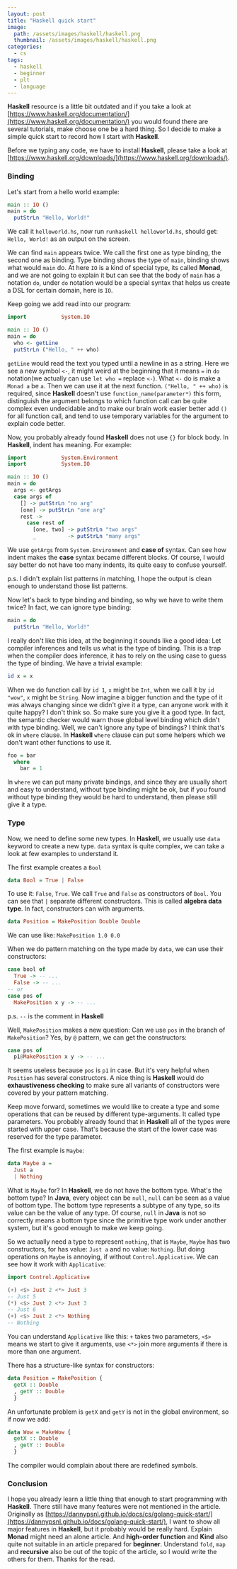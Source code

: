 ```yaml
---
layout: post
title: "Haskell quick start"
image:
  path: /assets/images/haskell/haskell.png
  thumbnail: /assets/images/haskell/haskell.png
categories:
  - cs
tags:
  - haskell
  - beginner
  - plt
  - language
---
```


**Haskell** resource is a little bit outdated and if you take a look at [https://www.haskell.org/documentation/](https://www.haskell.org/documentation/) you would found there are several tutorials, make choose one be a hard thing. So I decide to make a simple quick start to record how I start with **Haskell**.

Before we typing any code, we have to install **Haskell**, please take a look at [https://www.haskell.org/downloads/](https://www.haskell.org/downloads/).

### Binding

Let's start from a hello world example:

```hs
main :: IO ()
main = do
  putStrLn "Hello, World!"
```

We call it `helloworld.hs`, now run `runhaskell helloworld.hs`, should get: `Hello, World!` as an output on the screen.

We can find `main` appears twice. We call the first one as type binding, the second one as binding. Type binding shows the type of `main`, binding shows what would `main` do. At here `IO` is a kind of special type, its called **Monad**, and we are not going to explain it but can see that the body of `main` has a notation `do`, under `do` notation would be a special syntax that helps us create a DSL for certain domain, here is `IO`.

Keep going we add read into our program:

```hs
import           System.IO

main :: IO ()
main = do
  who <- getLine
  putStrLn ("Hello, " ++ who)
```

`getLine` would read the text you typed until a newline in as a string. Here we see a new symbol `<-`, it might weird at the beginning that it means `=` in `do` notation(we actually can use `let who =` replace `<-`). What `<-` do is make a `Monad a` be `a`. Then we can use it at the next function. `("Hello, " ++ who)` is required, since **Haskell** doesn't use `function_name(parameter*)` this form, distinguish the argument belongs to which function call can be quite complex even undecidable and to make our brain work easier better add `()` for all function call, and tend to use temporary variables for the argument to explain code better.

Now, you probably already found **Haskell** does not use `{}` for block body. In **Haskell**, indent has meaning. For example:

```hs
import           System.Environment
import           System.IO

main :: IO ()
main = do
  args <- getArgs
  case args of
    [] -> putStrLn "no arg"
    [one] -> putStrLn "one arg"
    rest ->
      case rest of
        [one, two] -> putStrLn "two args"
        _          -> putStrLn "many args"
```

We use `getArgs` from `System.Environment` and **case of** syntax. Can see how indent makes the **case** syntax became different blocks. Of course, I would say better do not have too many indents, its quite easy to confuse yourself.

p.s. I didn't explain list patterns in matching, I hope the output is clean enough to understand those list patterns.

Now let's back to type binding and binding, so why we have to write them twice? In fact, we can ignore type binding:

```hs
main = do
  putStrLn "Hello, World!"
```

I really don't like this idea, at the beginning it sounds like a good idea: Let compiler inferences and tells us what is the type of binding. This is a trap when the compiler does inference, it has to rely on the using case to guess the type of binding. We have a trivial example:

```hs
id x = x
```

When we do function call by `id 1`, `x` might be `Int`, when we call it by `id "wow"`, `x` might be `String`. Now imagine a bigger function and the type of it was always changing since we didn't give it a type, can anyone work with it quite happy? I don't think so. So make sure you give it a good type. In fact, the semantic checker would warn those global level binding which didn't with type binding. Well, we can't ignore any type of bindings? I think that's ok in `where` clause. In **Haskell** `where` clause can put some helpers which we don't want other functions to use it.

```hs
foo = bar
  where
    bar = 1
```

In `where` we can put many private bindings, and since they are usually short and easy to understand, without type binding might be ok, but if you found without type binding they would be hard to understand, then please still give it a type.

### Type

Now, we need to define some new types. In **Haskell**, we usually use `data` keyword to create a new type. `data` syntax is quite complex, we can take a look at few examples to understand it.

The first example creates a `Bool`

```hs
data Bool = True | False
```

To use it: `False`, `True`. We call `True` and `False` as constructors of `Bool`. You can see that `|` separate different constructors. This is called **algebra data type**. In fact, constructors can with arguments.

```hs
data Position = MakePosition Double Double
```

We can use like: `MakePosition 1.0 0.0`

When we do pattern matching on the type made by `data`, we can use their constructors:

```hs
case bool of
  True -> -- ...
  False -> -- ...
-- or
case pos of
  MakePosition x y -> -- ...
```

p.s. `--` is the comment in **Haskell**

Well, `MakePosition` makes a new question: Can we use `pos` in the branch of `MakePosition`? Yes, by `@` pattern, we can get the constructors:

```hs
case pos of
  p1@MakePosition x y -> -- ...
```

It seems useless because `pos` is `p1` in case. But it's very helpful when `Position` has several constructors. A nice thing is **Haskell** would do **exhaustiveness checking** to make sure all variants of constructors were covered by your pattern matching.

Keep move forward, sometimes we would like to create a type and some operations that can be reused by different type-arguments. It called type parameters. You probably already found that in **Haskell** all of the types were started with upper case. That's because the start of the lower case was reserved for the type parameter.

The first example is `Maybe`:

```hs
data Maybe a =
  Just a
  | Nothing
```

What is `Maybe` for? In **Haskell**, we do not have the bottom type. What's the bottom type? In **Java**, every object can be `null`, `null` can be seen as a value of bottom type. The bottom type represents a subtype of any type, so its value can be the value of any type. Of course, `null` in **Java** is not so correctly means a bottom type since the primitive type work under another system, but it's good enough to make we keep going.

So we actually need a type to represent `nothing`, that is `Maybe`, `Maybe` has two constructors, for has value: `Just a` and no value: `Nothing`. But doing operations on `Maybe` is annoying, if without `Control.Applicative`. We can see how it work with `Applicative`:

```hs
import Control.Applicative

(+) <$> Just 2 <*> Just 3
-- Just 5
(*) <$> Just 2 <*> Just 3
-- Just 6
(+) <$> Just 2 <*> Nothing
-- Nothing
```

You can understand `Applicative` like this: `+` takes two parameters, `<$>` means we start to give it arguments, use `<*>` join more arguments if there is more than one argument.

There has a structure-like syntax for constructors:

```hs
data Position = MakePosition {
  getX :: Double
  , getY :: Double
  }
```

An unfortunate problem is `getX` and `getY` is not in the global environment, so if now we add:

```hs
data Wow = MakeWow {
  getX :: Double
  , getY :: Double
  }
```

The compiler would complain about there are redefined symbols.

### Conclusion

I hope you already learn a little thing that enough to start programming with **Haskell**. There still have many features were not mentioned in the article. Originally as [https://dannypsnl.github.io/docs/cs/golang-quick-start/](https://dannypsnl.github.io/docs/golang-quick-start/), I want to show all major features in **Haskell**, but it probably would be really hard. Explain **Monad** might need an alone article. And **high-order function** and **Kind** also quite not suitable in an article prepared for **beginner**. Understand `fold`, `map` and **recursive** also be out of the topic of the article, so I would write the others for them. Thanks for the read.
